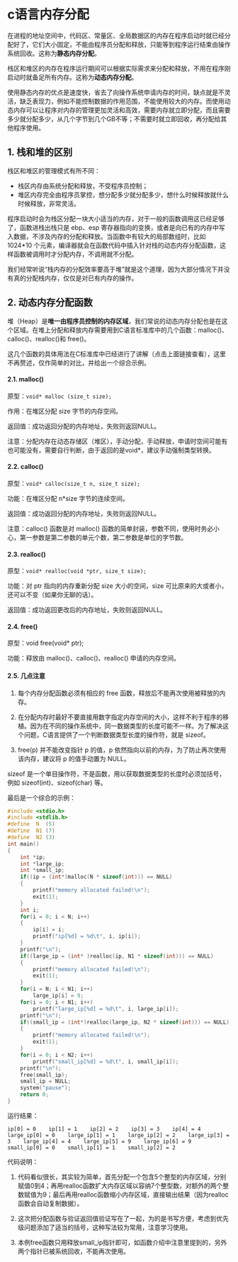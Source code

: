 # c语言内存分配

在进程的地址空间中，代码区、常量区、全局数据区的内存在程序启动时就已经分配好了，它们大小固定，不能由程序员分配和释放，只能等到程序运行结束由操作系统回收。这称为**静态内存分配**。

栈区和堆区的内存在程序运行期间可以根据实际需求来分配和释放，不用在程序刚启动时就备足所有内存。这称为**动态内存分配**。

使用静态内存的优点是速度快，省去了向操作系统申请内存的时间，缺点就是不灵活，缺乏表现力，例如不能控制数据的作用范围，不能使用较大的内存。而使用动态内存可以让程序对内存的管理更加灵活和高效，需要内存就立即分配，而且需要多少就分配多少，从几个字节到几个GB不等；不需要时就立即回收，再分配给其他程序使用。

## 1. 栈和堆的区别

栈区和堆区的管理模式有所不同：

- 栈区内存由系统分配和释放，不受程序员控制；
- 堆区内存完全由程序员掌控，想分配多少就分配多少，想什么时候释放就什么时候释放，非常灵活。

程序启动时会为栈区分配一块大小适当的内存，对于一般的函数调用这已经足够了，函数进栈出栈只是 ebp、esp 寄存器指向的变换，或者是向已有的内存中写入数据，不涉及内存的分配和释放。当函数中有较大的局部数组时，比如 1024*10 个元素，编译器就会在函数代码中插入针对栈的动态内存分配函数，这样函数被调用时才分配内存，不调用就不分配。

我们经常听说“栈内存的分配效率要高于堆”就是这个道理，因为大部分情况下并没有真的分配栈内存，仅仅是对已有内存的操作。

## 2. 动态内存分配函数

堆（Heap）是**唯一由程序员控制的内存区域**，我们常说的动态内存分配也是在这个区域。在堆上分配和释放内存需要用到C语言标准库中的几个函数：malloc()、calloc()、realloc()和 free()。

这几个函数的具体用法在C标准库中已经进行了讲解（点击上面链接查看），这里不再赘述，仅作简单的对比，并给出一个综合示例。

#### 2.1. malloc()

原型：`void* malloc (size_t size);`

作用：在堆区分配 size 字节的内存空间。

返回值：成功返回分配的内存地址，失败则返回NULL。

注意：分配内存在动态存储区（堆区），手动分配，手动释放，申请时空间可能有也可能没有，需要自行判断，由于返回的是void*，建议手动强制类型转换。

#### 2.2. calloc()

原型：`void* calloc(size_t n, size_t size);`

功能：在堆区分配 n*size 字节的连续空间。

返回值：成功返回分配的内存地址，失败则返回NULL。

注意：calloc() 函数是对 malloc() 函数的简单封装，参数不同，使用时务必小心，第一参数是第二参数的单元个数，第二参数是单位的字节数。

#### 2.3. realloc()

原型：`void* realloc(void *ptr, size_t size);`

功能：对 ptr 指向的内存重新分配 size 大小的空间，size 可比原来的大或者小，还可以不变（如果你无聊的话）。

返回值：成功返回更改后的内存地址，失败则返回NULL。

#### 2.4. free()

原型：void free(void* ptr);

功能：释放由 malloc()、calloc()、realloc() 申请的内存空间。

#### 2.5. 几点注意

1) 每个内存分配函数必须有相应的 free 函数，释放后不能再次使用被释放的内存。

2) 在分配内存时最好不要直接用数字指定内存空间的大小，这样不利于程序的移植。因为在不同的操作系统中，同一数据类型的长度可能不一样。为了解决这个问题，C语言提供了一个判断数据类型长度的操作符，就是 sizeof。

3) free(p) 并不能改变指针 p 的值，p 依然指向以前的内存，为了防止再次使用该内存，建议将 p 的值手动置为 NULL。

sizeof 是一个单目操作符，不是函数，用以获取数据类型的长度时必须加括号，例如 sizeof(int)、sizeof(char) 等。

最后是一个综合的示例：

```c
#include <stdio.h>
#include <stdlib.h>
#define  N  (5)
#define  N1 (7)
#define  N2 (3)
int main()
{
    int *ip;
    int *large_ip;
    int *small_ip;
    if((ip = (int*)malloc(N * sizeof(int))) == NULL)
    {
        printf("memory allocated failed!\n");
        exit(1);
    }
    int i;
    for(i = 0; i < N; i++)
    {
        ip[i] = i;
        printf("ip[%d] = %d\t", i, ip[i]);
    }
    printf("\n");
    if((large_ip = (int* )realloc(ip, N1 * sizeof(int))) == NULL)
    {
        printf("memory allocated failed!\n");
        exit(1);
    }
    for(i = N; i < N1; i++)
        large_ip[i] = 9;
    for(i = 0; i < N1; i++)
        printf("large_ip[%d] = %d\t", i, large_ip[i]);
    printf("\n");
    if((small_ip = (int*)realloc(large_ip, N2 * sizeof(int))) == NULL)
    {
        printf("memory allocated failed!\n");
        exit(1);
    }
    for(i = 0; i < N2; i++)
        printf("small_ip[%d] = %d\t", i, small_ip[i]);
    printf("\n");
    free(small_ip);
    small_ip = NULL;
    system("pause");
    return 0;
}
```

运行结果：

```
ip[0] = 0    ip[1] = 1    ip[2] = 2    ip[3] = 3    ip[4] = 4
large_ip[0] = 0    large_ip[1] = 1    large_ip[2] = 2    large_ip[3] = 3    large_ip[4] = 4    large_ip[5] = 9    large_ip[6] = 9
small_ip[0] = 0    small_ip[1] = 1    small_ip[2] = 2
```

代码说明：
1) 代码看似很长，其实较为简单，首先分配一个包含5个整型的内存区域，分别赋值0到4；再用realloc函数扩大内存区域以容纳7个整型数，对额外的两个整数赋值为9；最后再用realloc函数缩小内存区域，直接输出结果（因为realloc函数会自动复制数据）。

2) 这次把分配函数与验证返回值验证写在了一起，为的是书写方便，考虑到优先级问题添加了适当的括号，这种写法较为常用，注意学习使用。

3) 本例free函数只用释放small_ip指针即可，如函数介绍中注意里提到的，另外两个指针已被系统回收，不能再次使用。